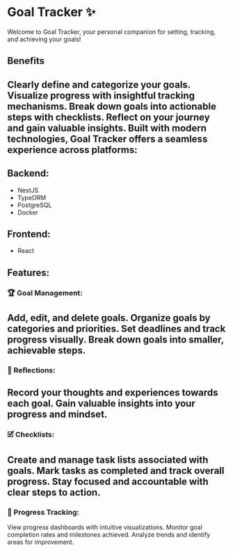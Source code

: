 
# Goal Tracker ✨
Welcome to Goal Tracker, your personal companion for setting, tracking, and achieving your goals!

## Benefits
Clearly define and categorize your goals.
Visualize progress with insightful tracking mechanisms.
Break down goals into actionable steps with checklists.
Reflect on your journey and gain valuable insights.
Built with modern technologies, Goal Tracker offers a seamless experience across platforms:
---
## Backend:
- NestJS 
- TypeORM 
- PostgreSQL 
- Docker 

## Frontend:
- React

## Features:
### 🏆 Goal Management:
Add, edit, and delete goals.
Organize goals by categories and priorities.
Set deadlines and track progress visually.
Break down goals into smaller, achievable steps.
---
### 💭 Reflections:
Record your thoughts and experiences towards each goal.
Gain valuable insights into your progress and mindset.
---
### 🗹 Checklists:
Create and manage task lists associated with goals.
Mark tasks as completed and track overall progress.
Stay focused and accountable with clear steps to action.
---
### 🔎 Progress Tracking:
View progress dashboards with intuitive visualizations.
Monitor goal completion rates and milestones achieved.
Analyze trends and identify areas for improvement.


